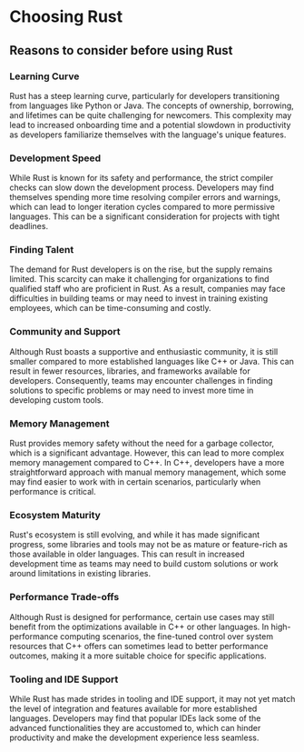 # Choosing Rust

## Reasons to consider before using Rust

### Learning Curve

Rust has a steep learning curve, particularly for developers transitioning from languages like Python or Java. The concepts of ownership, borrowing, and lifetimes can be quite challenging for newcomers. This complexity may lead to increased onboarding time and a potential slowdown in productivity as developers familiarize themselves with the language's unique features.

### Development Speed

While Rust is known for its safety and performance, the strict compiler checks can slow down the development process. Developers may find themselves spending more time resolving compiler errors and warnings, which can lead to longer iteration cycles compared to more permissive languages. This can be a significant consideration for projects with tight deadlines.

### Finding Talent

The demand for Rust developers is on the rise, but the supply remains limited. This scarcity can make it challenging for organizations to find qualified staff who are proficient in Rust. As a result, companies may face difficulties in building teams or may need to invest in training existing employees, which can be time-consuming and costly.

### Community and Support

Although Rust boasts a supportive and enthusiastic community, it is still smaller compared to more established languages like C++ or Java. This can result in fewer resources, libraries, and frameworks available for developers. Consequently, teams may encounter challenges in finding solutions to specific problems or may need to invest more time in developing custom tools.

### Memory Management

Rust provides memory safety without the need for a garbage collector, which is a significant advantage. However, this can lead to more complex memory management compared to C++. In C++, developers have a more straightforward approach with manual memory management, which some may find easier to work with in certain scenarios, particularly when performance is critical.

### Ecosystem Maturity

Rust's ecosystem is still evolving, and while it has made significant progress, some libraries and tools may not be as mature or feature-rich as those available in older languages. This can result in increased development time as teams may need to build custom solutions or work around limitations in existing libraries.

### Performance Trade-offs

Although Rust is designed for performance, certain use cases may still benefit from the optimizations available in C++ or other languages. In high-performance computing scenarios, the fine-tuned control over system resources that C++ offers can sometimes lead to better performance outcomes, making it a more suitable choice for specific applications.

### Tooling and IDE Support

While Rust has made strides in tooling and IDE support, it may not yet match the level of integration and features available for more established languages. Developers may find that popular IDEs lack some of the advanced functionalities they are accustomed to, which can hinder productivity and make the development experience less seamless.
